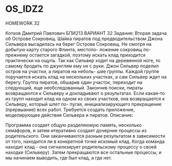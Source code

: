 # OS_IDZ2
HOMEWORK 32

  Котков Дмитрий Павлович БПИ213 
ВАРИАНТ 32
Задание:
Вторая задача об Острове Сокровищ. Шайка пиратов под предводительством Джона Сильвера высадилась на берег Острова Сокровищ. Не смотря на добытую карту старого Флинта, местопо- ложение сокровищ по-прежнему остается загадкой, поэтому искать клад приходится практически на ощупь. Так как Сильвер ходит на деревянной ноге, то самому бродить по джунглям ему не с руки. Джон Сильвер поделил остров на участки, а пиратов на неболь- шие группы. Каждой группе поручается искать клад на нескольких участках, а сам Сильвер ждет на берегу. Группа пиратов, обшарив один участок, переходит на следующий, еще необследованный. Закончив поиски, пираты возвращаются к Сильверу и докладывают о результатах. Если какая–то из групп находит клад на одном из своих участков, она возвращается к Сильверу, который шлет по- пугая, инициализирующего прекращение (прервыание) всех работ. Требуется создать приложение, моделирующее действия Сильвера и пиратов.
Описание:

Программа создает общую разделяюмую память, несколько семафоров, и затем итеративно создает дочерние процессы из родительского. Они заканчиваются разным результатом в зависимости от того, находится ли в конкретной точке искомый клад. Когда команда находит клад - она сигнализирует родительскому процессу о своей находке (Сильверу). Затем прекращаются все остальные процессы, и мы начинаем выводить, где был клад, а где нет.
